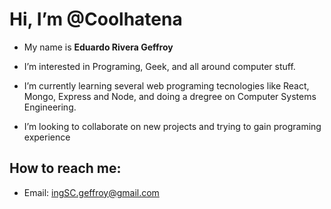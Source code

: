 # Hi, I’m @Coolhatena
- My name is **Eduardo Rivera Geffroy**

- I’m interested in Programing, Geek, and all around computer stuff.

- I’m currently learning several web programing tecnologies like React, Mongo, Express and Node,
  and doing a dregree on Computer Systems Engineering.

- I’m looking to collaborate on new projects and trying to gain programing experience

## How to reach me: 
- Email: ingSC.geffroy@gmail.com

<!---
Coolhatena/Coolhatena is a ✨ special ✨ repository because its `README.md` (this file) appears on your GitHub profile.
You can click the Preview link to take a look at your changes.
--->
